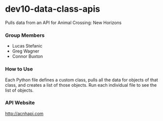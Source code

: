 # dev10-data-class-apis

Pulls data from an API for Animal Crossing: New Horizons

### Group Members

- Lucas Stefanic
- Greg Wagner
- Connor Buxton

### How to Use

Each Python file defines a custom class, pulls all the data for objects of that class, and creates a list of those objects. Run each individual file to see the list of objects.

### API Website

http://acnhapi.com
